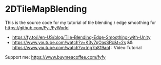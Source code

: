 # 2DTileMapBlending
This is the source code for my tutorial of tile blending / edge smoothing for https://github.com/Fy-/FyWorld

- https://fy.to/l/en-US/blog/Tile-Blending-Edge-Smoothing-with-Unity
- https://www.youtube.com/watch?v=K3v7qOasSRc&t=2s && https://www.youtube.com/watch?v=tng7q819aoI : Video Tutorial

Support me: https://www.buymeacoffee.com/fyfy
